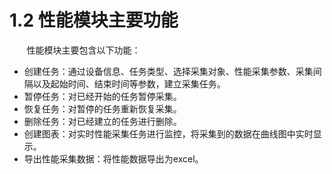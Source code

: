 # 1.2 性能模块主要功能

&#160; &#160; &#160; &#160;性能模块主要包含以下功能：

+ 创建任务：通过设备信息、任务类型、选择采集对象、性能采集参数、采集间隔以及起始时间、结束时间等参数，建立采集任务。
+ 暂停任务：对已经开始的任务暂停采集。
+ 恢复任务：对暂停的任务重新恢复采集。
+ 删除任务：对已经建立的任务进行删除。
+ 创建图表：对实时性能采集任务进行监控，将采集到的数据在曲线图中实时显示。
+ 导出性能采集数据：将性能数据导出为excel。